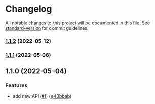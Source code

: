 # Changelog

All notable changes to this project will be documented in this file. See [standard-version](https://github.com/conventional-changelog/standard-version) for commit guidelines.

### [1.1.2](https://github.com/crimx/synced-store/compare/v1.1.1...v1.1.2) (2022-05-12)

### [1.1.1](https://github.com/crimx/synced-store/compare/v1.1.0...v1.1.1) (2022-05-06)

## 1.1.0 (2022-05-04)


### Features

* add new API ([#1](https://github.com/crimx/synced-store/issues/1)) ([e40bbab](https://github.com/crimx/synced-store/commit/e40bbab054c7eb9604bfddd0ce5dd8a3f8795915))
